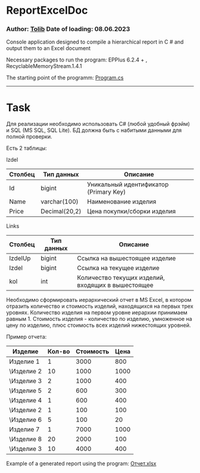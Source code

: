 # ReportExcelDoc
### Author: [Tolib](https://github.com/Tolib-Angle) Date of loading: 08.06.2023
Console application designed to compile a hierarchical report in C # and output them to an Excel document

Necessary packages to run the program: EPPlus 6.2.4 + , RecyclableMemoryStream.1.4.1

The starting point of the programm: [Program.cs](https://github.com/Tolib-Angle/ReportExcelDoc/blob/main/Program.cs)

--------------------------------------

# Task

Для реализации необходимо использовать C# (любой удобный фрэйм) и SQL (MS SQL, SQL Lite). БД должна быть с набитыми данными для полной проверки.

Есть 2 таблицы:

Izdel

| Столбец | Тип данных     | Описание                     |
|---------|----------------|------------------------------|
| Id      | bigint         | Уникальный идентификатор (Primary Key) |
| Name    | varchar(100)   | Наименование изделия          |
| Price   | Decimal(20,2)  | Цена покупки/сборки изделия   |

Links

| Столбец | Тип данных     | Описание                      |
|---------|----------------|-------------------------------|
| IzdelUp | bigint         | Ссылка на вышестоящее изделие |
| Izdel   | bigint         | Ссылка на текущее изделие     |
| kol     | int            | Количество текущих изделий, входящих в вышестоящее |


Необходимо сформировать иерархический отчет в MS Excel, в котором отразить количество и стоимость изделий, находящихся на первых трех уровнях.
Количество изделия на первом уровне иерархии принимаем равным 1. Стоимость изделия - количество по изделию, умноженное на цену по изделию, плюс стоимость всех изделий нижестоящих уровней.

Пример отчета:

| Изделие   | Кол-во | Стоимость | Цена  |
|-----------|--------|-----------|-------|
| Изделие 1 | 1      | 3000      | 800   |
| \Изделие 2 | 10     | 1000      | 1000  |
| \Изделие 3 | 2      | 1000      | 400   |
| \\Изделие 5 | 2      | 600       | 300   |
| \Изделие 4 | 1      | 600       | 400   |
| \\Изделие 2 | 1      | 100       | 100   |
| \\Изделие 6 | 5      | 100       | 20    |
| Изделие 7 | 1      | 7000      | 1000  |
| \Изделие 8 | 20     | 2000      | 100   |
| \Изделие 3 | 10     | 4000      | 400   |


Example of a generated report using the program: [Отчет.xlsx](https://github.com/Tolib-Angle/ReportExcelDoc/blob/main/Отчет.xlsx)